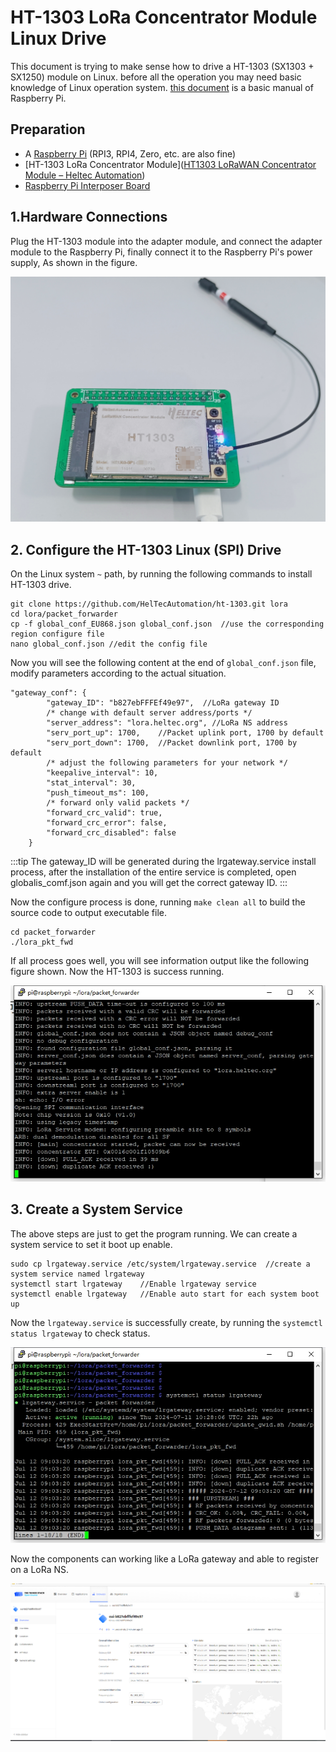 # HT-1303 LoRa Concentrator Module Linux Drive

This document is trying to make sense how to drive a  HT-1303 (SX1303 + SX1250) module on Linux. before all the operation you may need basic knowledge of Linux operation system. [this document](/docs/devices/general-docs/how_to_config_raspberry_pi) is a basic manual of Raspberry Pi.

## Preparation

- A [Raspberry Pi](https://heltec.org/project/raspberry-pi4-model-b/) (RPI3, RPI4, Zero, etc. are also fine)
- [HT-1303 LoRa Concentrator Module]([HT1303 LoRaWAN Concentrator Module – Heltec Automation](https://heltec.org/project/ht1303/))
- [Raspberry Pi Interposer Board](https://heltec.org/project/ht1303-converter/)

## 1.Hardware Connections

Plug the HT-1303 module into the adapter module, and  connect the adapter module to the Raspberry Pi, finally connect it to the Raspberry Pi's power supply, As shown in the figure.

![](img/ht-1303_lora_concentrator_module_linux_drive/01.png)

## 2. Configure the HT-1303 Linux (SPI) Drive

On the Linux system `~` path, by running the following commands to install HT-1303 drive.

```
git clone https://github.com/HelTecAutomation/ht-1303.git lora
cd lora/packet_forwarder
cp -f global_conf_EU868.json global_conf.json  //use the corresponding region configure file
nano global_conf.json //edit the config file
```

Now you will see the following content at the end of `global_conf.json` file, modify parameters according to the actual situation.

```
"gateway_conf": {
        "gateway_ID": "b827ebFFFEf49e97",  //LoRa gateway ID
        /* change with default server address/ports */
        "server_address": "lora.heltec.org", //LoRa NS address
        "serv_port_up": 1700,    //Packet uplink port, 1700 by default
        "serv_port_down": 1700,  //Packet downlink port, 1700 by default
        /* adjust the following parameters for your network */
        "keepalive_interval": 10,
        "stat_interval": 30,
        "push_timeout_ms": 100,
        /* forward only valid packets */
        "forward_crc_valid": true,
        "forward_crc_error": false,
        "forward_crc_disabled": false
    }
```

:::tip
The gateway_ID will be generated during the lrgateway.service install process, after the installation of the entire service is completed, open globalis_comf.json again and you will get the correct gateway ID.
:::

Now the configure process is done, running `make clean all` to build the source code to output executable file.

```
cd packet_forwarder
./lora_pkt_fwd
```

If all process goes well, you will see information output like the following figure shown. Now the HT-1303 is success running.

![](img/ht-1303_lora_concentrator_module_linux_drive/02.png)

## 3. Create a System Service

The above steps are just to get the program running. We can create a system service to set it boot up enable.

```
sudo cp lrgateway.service /etc/system/lrgateway.service  //create a system service named lrgateway
systemctl start lrgateway    //Enable lrgateway service
systemctl enable lrgateway   //Enable auto start for each system boot up
```

Now the `lrgateway.service` is successfully create, by running the `systemctl status lrgateway` to check status.

![](img/ht-1303_lora_concentrator_module_linux_drive/03.png)

Now the components can working like a LoRa gateway and able to register on a LoRa NS.

![](img/ht-1303_lora_concentrator_module_linux_drive/04.png)